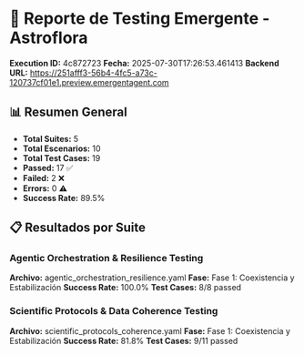 # 🧬 Reporte de Testing Emergente - Astroflora

**Execution ID:** 4c872723
**Fecha:** 2025-07-30T17:26:53.461413
**Backend URL:** https://251afff3-56b4-4fc5-a73c-120737cf01e1.preview.emergentagent.com

## 📊 Resumen General

- **Total Suites:** 5
- **Total Escenarios:** 10
- **Total Test Cases:** 19
- **Passed:** 17 ✅
- **Failed:** 2 ❌
- **Errors:** 0 ⚠️
- **Success Rate:** 89.5%

## 📋 Resultados por Suite

### Agentic Orchestration & Resilience Testing
**Archivo:** agentic_orchestration_resilience.yaml
**Fase:** Fase 1: Coexistencia y Estabilización
**Success Rate:** 100.0%
**Test Cases:** 8/8 passed

### Scientific Protocols & Data Coherence Testing
**Archivo:** scientific_protocols_coherence.yaml
**Fase:** Fase 1: Coexistencia y Estabilización
**Success Rate:** 81.8%
**Test Cases:** 9/11 passed


